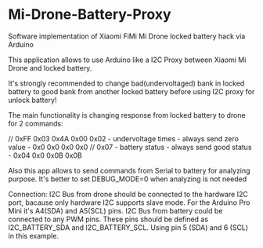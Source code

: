 # Mi-Drone-Battery-Proxy
Software implementation of Xiaomi FiMi Mi Drone locked battery hack via Arduino

This application allows to use Arduino like a I2C Proxy between Xiaomi Mi Drone and locked battery.

It's strongly recommended to change bad(undervoltaged) bank in locked battery to good bank from another locked battery before using I2C proxy for unlock battery!

The main functionality is changing response from locked battery to drone for 2 commands:

// 0xFF 0x03 0x4A 0x00 0x02 - undervoltage times - always send zero value - 0x0 0x0 0x0 0x0
// 0x07 - battery status - always send good status - 0x04 0x0 0x0B 0x0B

Also this app allows to send commands from Serial to battery for analyzing purpose. It's better to set DEBUG_MODE=0 when analyzing is not needed

Connection:
I2C Bus from drone should be connected to the hardware I2C port, bacause only hardware I2C supports slave mode.
For the Arduino Pro Mini it's A4(SDA) and A5(SCL) pins.
I2C Bus from battery could be connected to any PWM pins. These pins should be defined as I2C_BATTERY_SDA and I2C_BATTERY_SCL. Using pin 5 (SDA) and 6 (SCL) in this example.

